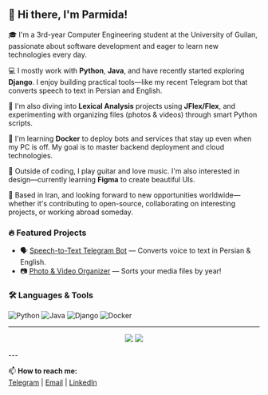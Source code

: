 ## 👋 Hi there, I'm Parmida!

🎓 I'm a 3rd-year Computer Engineering student at the University of Guilan, passionate about software development and eager to learn new technologies every day.

💻 I mostly work with **Python**, **Java**, and have recently started exploring **Django**. I enjoy building practical tools—like my recent Telegram bot that converts speech to text in Persian and English.

🧠 I'm also diving into **Lexical Analysis** projects using **JFlex/Flex**, and experimenting with organizing files (photos & videos) through smart Python scripts.

🐳 I'm learning **Docker** to deploy bots and services that stay up even when my PC is off. My goal is to master backend deployment and cloud technologies.

🎸 Outside of coding, I play guitar and love music. I'm also interested in design—currently learning **Figma** to create beautiful UIs.

📌 Based in Iran, and looking forward to new opportunities worldwide—whether it's contributing to open-source, collaborating on interesting projects, or working abroad someday.

### 🔥 Featured Projects
- 🗣️ [Speech-to-Text Telegram Bot](https://github.com/username/project) — Converts voice to text in Persian & English.
- 📷 [Photo & Video Organizer](https://github.com/username/project) — Sorts your media files by year!

### 🛠️ Languages & Tools
![Python](https://img.shields.io/badge/Python-3776AB?style=flat&logo=python&logoColor=white)
![Java](https://img.shields.io/badge/Java-007396?style=flat&logo=java&logoColor=white)
![Django](https://img.shields.io/badge/Django-092E20?style=flat&logo=django&logoColor=white)
![Docker](https://img.shields.io/badge/Docker-2496ED?style=flat&logo=docker&logoColor=white)

---
<p align="center">
  <img src="https://github-readme-stats.vercel.app/api?username=parmidahn&show_icons=true&theme=onedark" />
  <img src="https://github-readme-streak-stats.herokuapp.com/?user=parmidahn&theme=onedark" />
</p>
---

📫 **How to reach me:**  
[Telegram](https://t.me/pishimida) | [Email](mailto:parmida.ahangari@gmail.com) | [LinkedIn](https://linkedin.com/parmida-ahangari)  
